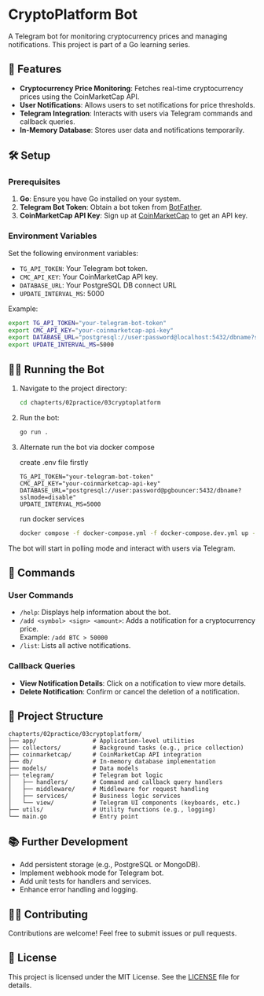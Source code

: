 # CryptoPlatform Bot

A Telegram bot for monitoring cryptocurrency prices and managing notifications. This project is part of a Go learning series.

## 🚀 Features

- **Cryptocurrency Price Monitoring**: Fetches real-time cryptocurrency prices using the CoinMarketCap API.
- **User Notifications**: Allows users to set notifications for price thresholds.
- **Telegram Integration**: Interacts with users via Telegram commands and callback queries.
- **In-Memory Database**: Stores user data and notifications temporarily.

## 🛠 Setup

### Prerequisites

1. **Go**: Ensure you have Go installed on your system.
2. **Telegram Bot Token**: Obtain a bot token from [BotFather](https://core.telegram.org/bots#botfather).
3. **CoinMarketCap API Key**: Sign up at [CoinMarketCap](https://coinmarketcap.com/) to get an API key.

### Environment Variables

Set the following environment variables:

- `TG_API_TOKEN`: Your Telegram bot token.
- `CMC_API_KEY`: Your CoinMarketCap API key.
- `DATABASE_URL`: Your PostgreSQL DB connect URL
- `UPDATE_INTERVAL_MS`: 5000

Example:

```bash
export TG_API_TOKEN="your-telegram-bot-token"
export CMC_API_KEY="your-coinmarketcap-api-key"
export DATABASE_URL="postgresql://user:password@localhost:5432/dbname?sslmode=disable"
export UPDATE_INTERVAL_MS=5000
```

## 🏃‍♂️ Running the Bot

1. Navigate to the project directory:

   ```bash
   cd chapterts/02practice/03cryptoplatform
   ```

2. Run the bot:

   ```bash
   go run .
   ```

2. Alternate run the bot via docker compose

   create .env file firstly
   ```env
   TG_API_TOKEN="your-telegram-bot-token"
   CMC_API_KEY="your-coinmarketcap-api-key"
   DATABASE_URL="postgresql://user:password@pgbouncer:5432/dbname?sslmode=disable"
   UPDATE_INTERVAL_MS=5000
   ```

   run docker services
   ```bash
   docker compose -f docker-compose.yml -f docker-compose.dev.yml up -d
   ```

The bot will start in polling mode and interact with users via Telegram.

## 📖 Commands

### User Commands

- `/help`: Displays help information about the bot.
- `/add <symbol> <sign> <amount>`: Adds a notification for a cryptocurrency price.  
  Example: `/add BTC > 50000`
- `/list`: Lists all active notifications.

### Callback Queries

- **View Notification Details**: Click on a notification to view more details.
- **Delete Notification**: Confirm or cancel the deletion of a notification.

## 🔧 Project Structure

```
chapterts/02practice/03cryptoplatform/
├── app/                # Application-level utilities
├── collectors/         # Background tasks (e.g., price collection)
├── coinmarketcap/      # CoinMarketCap API integration
├── db/                 # In-memory database implementation
├── models/             # Data models
├── telegram/           # Telegram bot logic
│   ├── handlers/       # Command and callback query handlers
│   ├── middleware/     # Middleware for request handling
│   ├── services/       # Business logic services
│   └── view/           # Telegram UI components (keyboards, etc.)
├── utils/              # Utility functions (e.g., logging)
└── main.go             # Entry point
```

## 📚 Further Development

- Add persistent storage (e.g., PostgreSQL or MongoDB).
- Implement webhook mode for Telegram bot.
- Add unit tests for handlers and services.
- Enhance error handling and logging.

## 🧑‍💻 Contributing

Contributions are welcome! Feel free to submit issues or pull requests.

## 📜 License

This project is licensed under the MIT License. See the [LICENSE](../../../LICENSE) file for details.